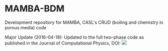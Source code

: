 MAMBA-BDM
=========

Development repository for MAMBA, CASL's CRUD (boiling and chemistry in porous media) code

Major Update (2016-04-18): Updated to the full two-phase code as published in the Journal of Computational Physics, DOI: <img src="https://zenodo.org/badge/12918/shortlab/mamba.svg">

